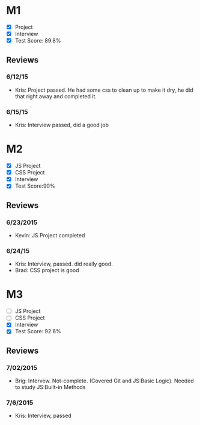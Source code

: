 # M1

- [x] Project
- [x] Interview
- [x] Test Score: 89.8%

## Reviews

### 6/12/15

- Kris: Project passed. He had some css to clean up to make it dry, he did that right away and completed it.

### 6/15/15

- Kris: Interview passed, did a good job

# M2

- [x] JS Project
- [x] CSS Project
- [x] Interview
- [x] Test Score:90%

## Reviews

### 6/23/2015

- Kevin: JS Project completed

### 6/24/15
- Kris: Interview, passed. did really good.
- Brad: CSS project is good

# M3

- [ ] JS Project
- [ ] CSS Project
- [x] Interview
- [x] Test Score: 92.6%

## Reviews

### 7/02/2015
- Brig: Intervew. Not-complete. (Covered Git and JS:Basic Logic). Needed to study JS:Built-in Methods

### 7/6/2015
- Kris: Interview, passed
